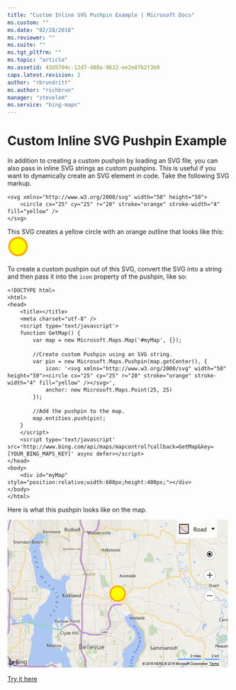 ```yaml
---
title: "Custom Inline SVG Pushpin Example | Microsoft Docs"
ms.custom: ""
ms.date: "02/28/2018"
ms.reviewer: ""
ms.suite: ""
ms.tgt_pltfrm: ""
ms.topic: "article"
ms.assetid: 43d5704c-12d7-480a-9632-ee2e87b2f3b0
caps.latest.revision: 2
author: "rbrundritt"
ms.author: "richbrun"
manager: "stevelom"
ms.service: "bing-maps"
---
```

# Custom Inline SVG Pushpin Example
In addition to creating a custom pushpin by loading an SVG file, you can also pass in inline SVG strings as custom pushpins. This is useful if you want to dynamically create an SVG element in code. Take the following SVG markup. 

```
<svg xmlns="http://www.w3.org/2000/svg" width="50" height="50">
    <circle cx="25" cy="25" r="20" stroke="orange" stroke-width="4" fill="yellow" />
</svg>
```

This SVG creates a yellow circle with an orange outline that looks like this: &nbsp; ![BMV8_SunnySvg](../../media/bmv8-sunnysvg.png)
 
To create a custom pushpin out of this SVG, convert the SVG into a string and then pass it into the `icon` property of the pushpin, like so:

```
<!DOCTYPE html>
<html>
<head>
    <title></title>
    <meta charset="utf-8" />
	<script type='text/javascript'>
    function GetMap() {
        var map = new Microsoft.Maps.Map('#myMap', {});

        //Create custom Pushpin using an SVG string.
        var pin = new Microsoft.Maps.Pushpin(map.getCenter(), {
            icon: '<svg xmlns="http://www.w3.org/2000/svg" width="50" height="50"><circle cx="25" cy="25" r="20" stroke="orange" stroke-width="4" fill="yellow" /></svg>',
            anchor: new Microsoft.Maps.Point(25, 25)
        });

        //Add the pushpin to the map.
        map.entities.push(pin);
    }
    </script>
    <script type='text/javascript' src='http://www.bing.com/api/maps/mapcontrol?callback=GetMap&key=[YOUR_BING_MAPS_KEY]' async defer></script>
</head>
<body>
    <div id="myMap" style="position:relative;width:600px;height:400px;"></div>
</body>
</html>
```
Here is what this pushpin looks like on the map.

![BMV8_InlineSvgExample](../../media/bmv8-inlinesvgexample.png)
 
[Try it here](https://www.bing.com/api/maps/sdk/mapcontrol/isdk#createPushpinFromSvg+JS)